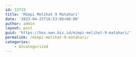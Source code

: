```yaml
---
id: 13715
title: 'Mimpi Melihat 9 Matahari'
date: '2023-04-25T16:53:06+00:00'
author: admin
layout: post
guid: 'https://bos.awn.biz.id/mimpi-melihat-9-matahari/'
permalink: /mimpi-melihat-9-matahari/
categories:
    - Uncategorized
---
```


